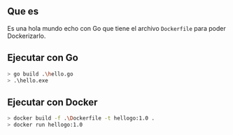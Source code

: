 Que es
------
Es una hola mundo echo con Go que tiene el archivo `Dockerfile` para poder Dockerizarlo.

Ejecutar con Go
------------------
``` sh
> go build .\hello.go
> .\hello.exe
```

Ejecutar con Docker
------------------
``` sh
> docker build -f .\Dockerfile -t hellogo:1.0 .
> docker run hellogo:1.0
```
